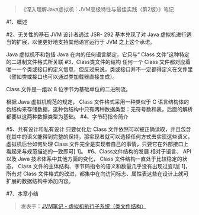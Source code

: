 > 《深入理解Java虚拟机：JVM高级特性与最佳实践（第2版）》笔记    

#1、概述

#2、无关性的基石
JVM 设计者通过 JSR- 292 基本兑现了对 Java 虚拟机进行适当的扩展，以便更好地支持其他语言运行于 JVM 之上这个承诺。

Java 虚拟机不和包括 Java 在内的任何语言绑定，它只与“ Class 文件”这种特定的二进制文件格式所关联
#3、Class类文件的结构
任何一个 Class 文件都对应着唯一一个类或接口的定义信息，但反过来说，类或接口并不一定都得定义在文件里（譬如类或接口也可以通过类加载器直接生成）。

Class 文件是一组以 8 位字节为基础单位的二进制流。

根据 Java 虚拟机规范的规定， Class 文件格式采用一种类似于 C 语言结构体的伪结构来存储数据，这种伪结构中只有两种数据类型：无符号数和表，后面的解析都要以这两种数据类型为基础。
#4、字节码指令简介

#5、共有设计和私有设计
只要优化后 Class 文件依然可以被正确读取，并且包含在其中的语义能得到完整的保持，那实现者就可以选择任何方式去实现这些语义，虚拟机后台如何处理 Class 文件完全是实现者自己的事情，只要它在外部接口上看起来与规范描述的一致即可[ 1]。
#6、Class文件结构的发展
相对于语言、 API 以及 Java 技术体系中其他方面的变化， Class 文件结构一直处于比较稳定的状态， Class 文件的主体结构、字节码指令的语义和数量几乎没有出现过变动[ 1]， 所有对 Class 文件格式的改进，都集中在向访问标志、属性表这些在设计上就可扩展的数据结构中添加内容。

#7、本章小结

> 发表于：[JVM笔记 - 虚拟机执行子系统（类文件结构）](http://www.itzhai.com/jvm-executive-subsystem-class-structure.html "JVM笔记 - 虚拟机执行子系统（类文件结构）")